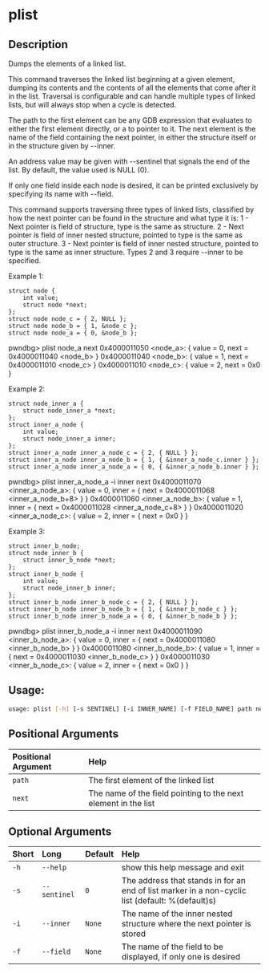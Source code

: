 



# plist

## Description


Dumps the elements of a linked list.

This command traverses the linked list beginning at a given element, dumping its
contents and the contents of all the elements that come after it in the list.
Traversal is configurable and can handle multiple types of linked lists, but will
always stop when a cycle is detected.

The path to the first element can be any GDB expression that evaluates to either
the first element directly, or a to pointer to it. The next element is the name
of the field containing the next pointer, in either the structure itself or in
the structure given by --inner.

An address value may be given with --sentinel that signals the end of the list.
By default, the value used is NULL (0).

If only one field inside each node is desired, it can be printed exclusively by
specifying its name with --field.

This command supports traversing three types of linked lists, classified by how
the next pointer can be found in the structure and what type it is:
    1 - Next pointer is field of structure, type is the same as structure.
    2 - Next pointer is field of inner nested structure, pointed to type is the
        same as outer structure.
    3 - Next pointer is field of inner nested structure, pointed to type is the
        same as inner structure.
Types 2 and 3 require --inner to be specified.

Example 1:

```
struct node {
    int value;
    struct node *next;
};
struct node node_c = { 2, NULL };
struct node node_b = { 1, &node_c };
struct node node_a = { 0, &node_b };
```

pwndbg> plist node_a next
0x4000011050 <node_a>: {
  value = 0,
  next = 0x4000011040 <node_b>
}
0x4000011040 <node_b>: {
  value = 1,
  next = 0x4000011010 <node_c>
}
0x4000011010 <node_c>: {
  value = 2,
  next = 0x0
}

Example 2:

```
struct node_inner_a {
    struct node_inner_a *next;
};
struct inner_a_node {
    int value;
    struct node_inner_a inner;
};
struct inner_a_node inner_a_node_c = { 2, { NULL } };
struct inner_a_node inner_a_node_b = { 1, { &inner_a_node_c.inner } };
struct inner_a_node inner_a_node_a = { 0, { &inner_a_node_b.inner } };
```

pwndbg> plist inner_a_node_a -i inner next
0x4000011070 <inner_a_node_a>: {
  value = 0,
  inner = {
    next = 0x4000011068 <inner_a_node_b+8>
  }
}
0x4000011060 <inner_a_node_b>: {
  value = 1,
  inner = {
    next = 0x4000011028 <inner_a_node_c+8>
  }
}
0x4000011020 <inner_a_node_c>: {
  value = 2,
  inner = {
    next = 0x0
  }
}

Example 3:

```
struct inner_b_node;
struct node_inner_b {
    struct inner_b_node *next;
};
struct inner_b_node {
    int value;
    struct node_inner_b inner;
};
struct inner_b_node inner_b_node_c = { 2, { NULL } };
struct inner_b_node inner_b_node_b = { 1, { &inner_b_node_c } };
struct inner_b_node inner_b_node_a = { 0, { &inner_b_node_b } };
```

pwndbg> plist inner_b_node_a -i inner next
0x4000011090 <inner_b_node_a>: {
  value = 0,
  inner = {
    next = 0x4000011080 <inner_b_node_b>
  }
}
0x4000011080 <inner_b_node_b>: {
  value = 1,
  inner = {
    next = 0x4000011030 <inner_b_node_c>
  }
}
0x4000011030 <inner_b_node_c>: {
  value = 2,
  inner = {
    next = 0x0
  }
}


## Usage:


```bash
usage: plist [-h] [-s SENTINEL] [-i INNER_NAME] [-f FIELD_NAME] path next

```
## Positional Arguments

|Positional Argument|Help|
| :--- | :--- |
|`path`|The first element of the linked list|
|`next`|The name of the field pointing to the next element in the list|

## Optional Arguments

|Short|Long|Default|Help|
| :--- | :--- | :--- | :--- |
|`-h`|`--help`||show this help message and exit|
|`-s`|`--sentinel`|`0`|The address that stands in for an end of list marker in a non-cyclic list (default: %(default)s)|
|`-i`|`--inner`|`None`|The name of the inner nested structure where the next pointer is stored|
|`-f`|`--field`|`None`|The name of the field to be displayed, if only one is desired|
